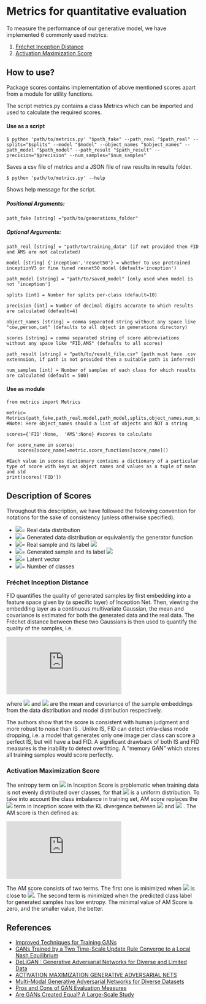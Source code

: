# Metrics for quantitative evaluation

To measure the performance of our generative model, we have implemented 6 commonly used metrics:
1. [Fréchet Inception Distance](https://arxiv.org/abs/1706.08500)
2. [Activation Maximization Score](https://arxiv.org/abs/1703.02000)


## How to use?

Package scores contains implementation of above mentioned scores apart from a module for utility functions.

The script metrics.py contains a class Metrics which can be imported and used to calculate the required scores. 

#### Use as a script

```
$ python 'path/to/metrics.py' "$path_fake" --path_real "$path_real" --splits="$splits" --model "$model" --object_names "$object_names" --path_model "$path_model" --path_result "$path_result" --precision="$precision" --num_samples="$num_samples"
```
Saves a csv file of metrics and a JSON file of raw results in results folder.

```
$ python 'path/to/metrics.py' --help 
```
Shows help message for the script.

##### Positional Arguments:
```
path_fake [string] ="path/to/generations_folder"
```
##### Optional Arguments:
```
path_real [string] = "path/to/training_data" (if not provided then FID and AMS are not calculated)

model [string] {'inception','resnet50'} = whether to use pretrained inceptionV3 or fine tuned resnet50 model (default='inception')

path_model [string] = "path/to/saved_model" [only used when model is not 'inception']

splits [int] = Number for splits per-class (default=10)

precision [int] = Number of decimal digits accurate to which results are calculated (default=4)

object_names [string] = comma separated string without any space like "cow,person,cat" (defaults to all object in generations directory)

scores [string] = comma separated string of score abbreviations without any space like "FID,AMS" (defaults to all scores)

path_result [string] = "path/to/result_file.csv" (path must have .csv extennsion, if path is not provided then a suitable path is inferred)

num_samples [int] = Number of samples of each class for which results are calculated (default = 500)
```

#### Use as module
```
from metrics import Metrics

metric= Metrics(path_fake,path_real,model,path_model,splits,object_names,num_samples) #Note: Here object_names should a list of objects and NOT a string

scores={'FID':None,  'AMS':None} #scores to calculate

for score_name in scores:
	scores[score_name]=metric.score_functions[score_name]()
	
#Each value in scores dictionary contains a dictionary of a particular type of score with keys as object names and values as a tuple of mean and std
print(scores['FID']) 
```
## Description of Scores
Throughout this description, we have followed the following convention for notations for the sake of consistency (unless otherwise specified).
* <img src="https://render.githubusercontent.com/render/math?math=X">= Real data distribution
* <img src="https://render.githubusercontent.com/render/math?math=G">= Generated data distribution or equivalently the generator function
* <img src="https://render.githubusercontent.com/render/math?math=(x,y)">= Real sample and its label <img src="https://render.githubusercontent.com/render/math?math=(x~X)">
* <img src="https://render.githubusercontent.com/render/math?math=(x_g,y_g)">= Generated sample and its label <img src="https://render.githubusercontent.com/render/math?math=(x_g~G)">
* <img src="https://render.githubusercontent.com/render/math?math=z">= Latent vector
* <img src="https://render.githubusercontent.com/render/math?math=N">= Number of classes


### Fréchet Inception Distance

FID quantifies the quality of generated samples by first embedding into a feature space given by (a specific layer) of Inception Net. Then, viewing the embedding layer as a continuous multivariate Gaussian, the mean and covariance is estimated for both the generated data and the real data. The Fréchet distance between these two Gaussians is then used to quantify the quality of the samples, i.e. 

![equation](https://latex.codecogs.com/gif.latex?FID%28X%2CG%29%20%3D%20%7B%5CVert%20%5Cmu_X%20-%20%5Cmu_G%20%5CVert%7D_2%5E2&plus;%20Tr%28%5CSigma_G%20&plus;%20%5CSigma_X%20-%202%28%5CSigma_G%5CSigma_X%29%5E%7B%5Cfrac12%7D%29)
 
where <img src="https://render.githubusercontent.com/render/math?math=(\mu_X,\Sigma_X)"> and <img src="https://render.githubusercontent.com/render/math?math=(\mu_G,\Sigma_G)"> are the mean and covariance of the sample embeddings from the data distribution and model distribution respectively. 

The authors show that the score is consistent with human judgment and more robust to noise than IS . Unlike IS, FID can detect intra-class mode dropping, i.e. a model that generates only one image per class can score a perfect IS, but will have a bad FID. A significant drawback of both IS and FID measures is the inability to detect overfitting. A “memory GAN” which stores all training samples would score perfectly. 


### Activation Maximization Score

The entropy term on <img src="https://render.githubusercontent.com/render/math?math=y_g"> in Inception Score is problematic when training data is not evenly distributed over classes, for that <img src="https://render.githubusercontent.com/render/math?math=\argmin H(y_g)"> is a uniform distribution. To take into account the class imbalance in training set, AM score replaces the <img src="https://render.githubusercontent.com/render/math?math=\ H(y_g)"> term in Inception score with the KL divergence between <img src="https://render.githubusercontent.com/render/math?math=\ p(y_g)"> and  <img src="https://render.githubusercontent.com/render/math?math=\ p(y)"> . The AM score is then defined as:

![equation](https://latex.codecogs.com/gif.latex?AMS%28X%2CG%29%3D%20%5Cmathbb%7BKL%7D%28p%28y%29%20%7C%7C%20p%28y_g%29%29%20&plus;%20E_%7Bx_g%7D%5BH%28y_g%7Cx_g%29%5D)

The AM score consists of two terms. The first one is minimized when <img src="https://render.githubusercontent.com/render/math?math=\ p(y_g)"> is close to <img src="https://render.githubusercontent.com/render/math?math=\ p(y)">. The second term is minimized when the predicted class label for generated samples has low entropy. The minimal value of AM Score is zero, and the smaller value, the better.



## References
* [Improved Techniques for Training GANs](https://arxiv.org/abs/1606.03498)
* [GANs Trained by a Two Time-Scale Update Rule Converge to a Local Nash Equilibrium](https://arxiv.org/abs/1706.08500)
* [DeLiGAN : Generative Adversarial Networks for Diverse and Limited Data](https://arxiv.org/abs/1706.02071)
* [ACTIVATION MAXIMIZATION GENERATIVE ADVERSARIAL NETS](https://arxiv.org/abs/1703.02000)
* [Multi-Modal Generative Adversarial Networks for Diverse Datasets](https://openreview.net/forum?id=rkgWBi09Ym)
* [Pros and Cons of GAN Evaluation Measures](https://arxiv.org/abs/1802.03446)
* [Are GANs Created Equal? A Large-Scale Study](https://arxiv.org/abs/1711.10337)
